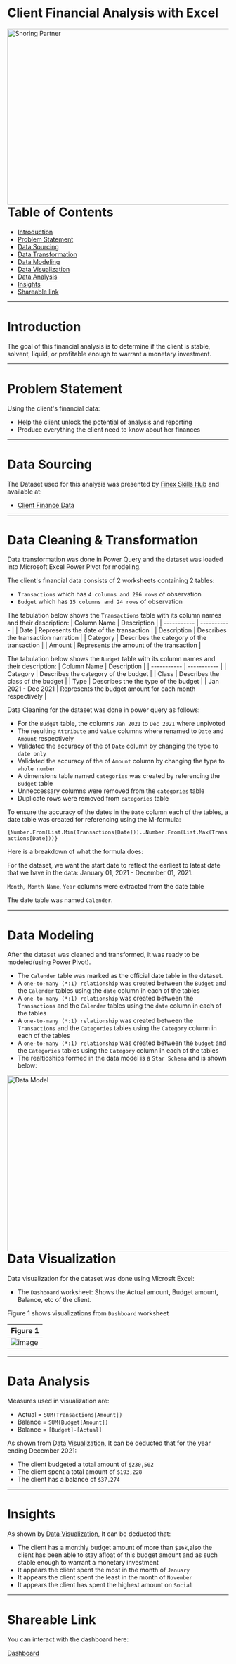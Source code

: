 # Client Financial Analysis with Excel

<img align="right" alt="Snoring Partner" width="1000" height = "400" src="https://i0.wp.com/leonine.com.ng/new/wp-content/uploads/2020/03/Leonine-Advisory-Page-Routine-Advisory-Services.jpg?resize=1024%2C729&ssl=1">

---


# Table of Contents

- [Introduction](https://github.com/globalsmile/Client-Finacial-Analysis#introduction)
- [Problem Statement](https://github.com/globalsmile/Client-Finacial-Analysis#Problem-Statement)
- [Data Sourcing](https://github.com/globalsmile/Client-Finacial-Analysis#Data-Sourcing)
- [Data Transformation](https://github.com/globalsmile/Client-Finacial-Analysis#Data-Transformation)
- [Data Modeling](https://github.com/globalsmile/Client-Finacial-Analysis#Data-Modeling)
- [Data Visualization](https://github.com/globalsmile/Client-Finacial-Analysis#Data-Visualization)
- [Data Analysis](https://github.com/globalsmile/Client-Finacial-Analysis#Data-Analysis)
- [Insights](https://github.com/globalsmile/Client-Finacial-Analysis#Insights)
- [Shareable link](https://github.com/globalsmile/Client-Finacial-Analysis#Shareable-Link)


---

# Introduction

The goal of this financial analysis is to determine if the client is stable, solvent, liquid, or profitable enough to warrant a monetary investment. 


---

# Problem Statement

Using the client's financial data:
- Help the client unlock the potential of analysis and reporting
- Produce everything the client need to know about her finances

---

# Data Sourcing

The Dataset used for this analysis was presented by [Finex Skills Hub](https://www.finexskillshub.com) and available at:

- [Client Finance Data](https://github.com/globalsmile/Client-Financial-Analysis/blob/main/Client%20Financial%20Data.xlsx)

---

# Data Cleaning & Transformation

Data transformation was done in Power Query and the dataset was loaded into Microsoft Excel Power Pivot for modeling.

The client's financial data consists of  2 worksheets containing 2 tables:

- `Transactions` which has `4 columns and 296 rows` of observation
- `Budget` which has `15 columns and 24 rows` of observation

The tabulation below shows the `Transactions` table with its column names and their description:
| Column Name | Description |
| ----------- | ----------- |
| Date | Represents the date of the transaction |
| Description | Describes the transaction narration |
| Category | Describes the category of the transaction |
| Amount | Represents the amount  of the transaction |

The tabulation below shows the `Budget` table with its column names and their description:
| Column Name | Description |
| ----------- | ----------- |
| Category | Describes the category of the budget |
| Class | Describes the class of the budget |
| Type | Describes the the type of the budget |
| Jan 2021 - Dec 2021 | Represents the budget amount for each month respectively |


Data Cleaning for the dataset was done in power query as follows:

- For the `Budget` table, the columns `Jan 2021` to `Dec 2021` where unpivoted
- The resulting `Attribute` and `Value` columns where renamed to `Date` and `Amount` respectively 
- Validated the accuracy of the of `Date` column by changing the type to `date only`
- Validated the accuracy of the of `Amount` column by changing the type to `whole number`
- A dimensions table named `categories` was created by referencing the `Budget` table
- Unneccessary columns were removed from the `categories` table
- Duplicate rows were removed from `categories` table

To ensure the accuracy of the dates in the `Date` column each of the tables, a date table was created for referencing using the M-formula:

`{Number.From(List.Min(Transactions[Date]))..Number.From(List.Max(Transactions[Date]))}`

Here is a breakdown of what the formula does:

For the dataset, we want the start date to reflect the earliest to latest date that we have in the data: January 01, 2021 - December 01, 2021.

`Month`,` Month Name`, `Year` columns were extracted from the date table

The date table was named `Calender`.

---

# Data Modeling

After the dataset was cleaned and transformed, it was ready to be modeled(using Power Pivot).

- The `Calender` table was marked as the official date table in the dataset.
- A `one-to-many (*:1) relationship` was created between the `Budget` and the `Calender` tables using the `date` column in each of the tables
- A `one-to-many (*:1) relationship` was created between the `Transactions` and the `Calender` tables using the `date` column in each of the tables 
- A `one-to-many (*:1) relationship` was created between the `Transactions` and the `Categories` tables using the `Category` column in each of the tables
- A `one-to-many (*:1) relationship` was created between the `budget` and the `Categories` tables using the `Category` column in each of the tables 
- The realtioships formed in the data model is a `Star Schema` and is shown below:

<img align="right" alt="Data Model" width="1000" height = "400" src="https://user-images.githubusercontent.com/106287208/183560342-f5e144bd-ffe1-476e-a264-172b0b23462f.png">

---

# Data Visualization

Data visualization for the dataset was done using Microsft Excel:

- The `Dashboard` worksheet: Shows the Actual amount, Budget amount, Balance, etc of the client.

Figure 1 shows visualizations from `Dashboard` worksheet

| Figure 1 |
| ----------- |
| ![image](https://user-images.githubusercontent.com/106287208/187007496-33b3b2c1-1016-4b51-ba78-a588eab3c48b.png) |


---

# Data Analysis

Measures used in visualization are:

- Actual = `SUM(Transactions[Amount])`
- Balance = `SUM(Budget[Amount])`
- Balance = `[Budget]-[Actual]`


As shown from [Data Visualization](https://github.com/globalsmile/Client-Finacial-Analysis#Data-Visualization), It can be deducted that for the year ending December 2021:

- The client budgeted a total amount of `$230,502`
- The client spent a total amount of `$193,228`
- The client has a balance of `$37,274`

---

# Insights

As shown by [Data Visualization](https://github.com/globalsmile/Client-Finacial-Analysis#Data-Visualization), It can be deducted that:

- The client has a monthly budget amount of more than `$16k`,also the client has been able to stay afloat of this budget amount and as such stable enough to warrant a monetary investment
- It appears the client spent the most in the month of `January`
- It appears the client spent the least in the month of `November`
- It appears the client has spent the highest amount on `Social`

---

# Shareable Link

You can interact with the dashboard here: 

[Dashboard](https://badmus67-my.sharepoint.com/:x:/g/personal/mohammed_badmus67_onmicrosoft_com/EeAqCZw-wahIi8P5zP4KKHEB7QWpODKX0WIrna0LLl70PA?e=OLavxD)
